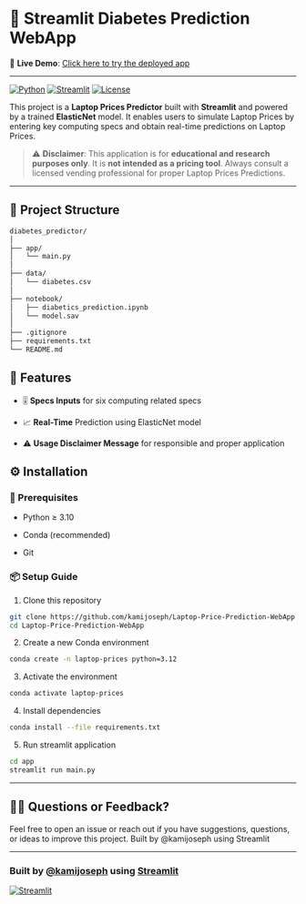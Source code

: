 # 🧠 Streamlit Diabetes Prediction WebApp

🔗 **Live Demo**: [Click here to try the deployed app](https://diabetespredictor-ftfgefmpm9jxvr5uninjhz.streamlit.app/)

---

[![Python](https://img.shields.io/badge/Python-3.10+-blue.svg)](https://www.python.org/)
[![Streamlit](https://img.shields.io/badge/Built%20with-Streamlit-ff4b4b.svg)](https://streamlit.io/)
[![License](https://img.shields.io/badge/License-MIT-lightgrey.svg)](LICENSE)

This project is a **Laptop Prices Predictor** built with **Streamlit** and powered by a trained **ElasticNet** model. It enables users to simulate Laptop Prices by entering key computing specs and obtain real-time predictions on Laptop Prices.

> ⚠️ **Disclaimer**: This application is for **educational and research purposes only**. It is **not intended as a pricing tool**. Always consult a licensed vending professional for proper Laptop Prices Predictions.

---

## 📁 Project Structure
```bash
diabetes_predictor/
│
├── app/
│   └── main.py
│
├── data/
│   └── diabetes.csv
│
├── notebook/
│   ├── diabetics_prediction.ipynb
│   └── model.sav
│
├── .gitignore
├── requirements.txt
└── README.md
````

## 🚀 Features

- 🎚️ **Specs Inputs** for six computing related specs

- 📈 **Real-Time** Prediction using ElasticNet model

- ⚠️ **Usage Disclaimer Message** for responsible and proper application

## ⚙️ Installation
### 🔐 Prerequisites
- Python ≥ 3.10

- Conda (recommended)

- Git

### 📦 Setup Guide
1. Clone this repository
```bash
git clone https://github.com/kamijoseph/Laptop-Price-Prediction-WebApp.git
cd Laptop-Price-Prediction-WebApp
```
2. Create a new Conda environment
```bash
conda create -n laptop-prices python=3.12
```
3. Activate the environment
```bash
conda activate laptop-prices
```
4. Install dependencies
```bash
conda install --file requirements.txt
```
5. Run streamlit application
```bash
cd app
streamlit run main.py
```

---

## 🙋‍♂️ Questions or Feedback?

Feel free to open an issue or reach out if you have suggestions, questions, or ideas to improve this project.
Built by @kamijoseph using Streamlit

---

### Built by [@kamijoseph](https://github.com/kamijoseph) using [Streamlit](https://streamlit.io/)
[![Streamlit](https://static.streamlit.io/badges/streamlit_badge_black_white.svg)](https://diabetespredictor-ftfgefmpm9jxvr5uninjhz.streamlit.app/)
